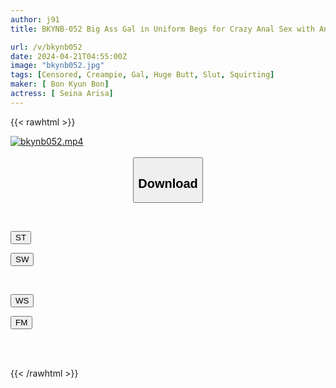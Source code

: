 ```yaml
---
author: j91
title: BKYNB-052 Big Ass Gal in Uniform Begs for Crazy Anal Sex with Anal Portio Alice Oto

url: /v/bkynb052
date: 2024-04-21T04:55:00Z
image: "bkynb052.jpg"
tags: [Censored, Creampie, Gal, Huge Butt, Slut, Squirting]
maker: [ Bon Kyun Bon]
actress: [ Seina Arisa]
---
```



{{< rawhtml >}}

<div class="video" data-videoid="eadxy3W9K1FYWAo">
    <a href="javascript:;">
        <img src="/v/bkynb052/bkynb052.jpg" width="WIDTH" height="HEIGHT" alt="bkynb052.mp4" loading="lazy">
    </a>
</div>

<script type="text/javascript" src="https://j91.asia/asset/on-demand-st.js"></script>

<br>
  <link rel="stylesheet" href="https://j91.asia/asset/bs5.css">
  
  <center>
  <button class="btn btn-primary" type="button" data-bs-toggle="collapse" data-bs-target=".multi-collapse" aria-expanded="false" aria-controls="multiCollapseExample1 multiCollapseExample2"><h2>Download</h2></button></center>
</p>
<div class="row">
  <div class="col">
    <div class="collapse multi-collapse" id="multiCollapseExample1">
      <div class="card card-body">
	      	      <br>
<div class="buttons">  
<p><a href="https://streamtape.to/v/eadxy3W9K1FYWAo" target="_blank"><button class="btn-hover color-3"><i class="fa fa-download"></i> ST</button></a></p>
<p><a href="https://asnwish.com/slinowlirrs2" target="_blank"><button class="btn-hover color-2"><i class="fa fa-download"></i> SW</button></a></p></div>
    </div>
  </div>
</div>
  <div class="col">
    <div class="collapse multi-collapse" id="multiCollapseExample2">
      <div class="card card-body">
	      <br>
<div class="buttons">
<p><a href="https://wolfstream.tv/mb9hqyisoeuo"><button class="btn-hover color-9"><i class="fa fa-download"></i> WS</button></a></p>
<p><a href="javascript:;"><button class="btn-hover color-8"><i class="fa fa-download"></i> FM</button></a></p></div>
<br><br>
      </div>
    </div>
  </div>
</div>

{{< /rawhtml >}}